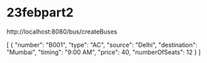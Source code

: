 # 23febpart2


http://localhost:8080/bus/createBuses

[
    {
        "number": "B001",
        "type": "AC",
        "source": "Delhi",
        "destination": "Mumbai",
        "timing": "9:00 AM",
        "price": 40,
        "numberOfSeats": 12
    }
]
